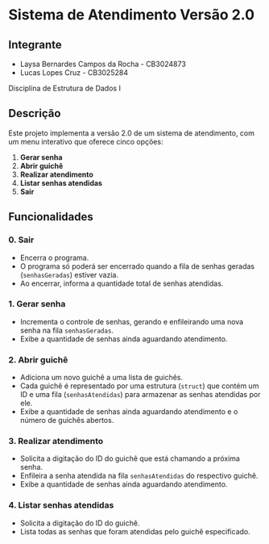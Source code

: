 ﻿# Sistema de Atendimento Versão 2.0
## Integrante

- Laysa Bernardes Campos da Rocha - CB3024873
-  Lucas Lopes Cruz - CB3025284

Disciplina de Estrutura de Dados I

## Descrição

Este projeto implementa a versão 2.0 de um sistema de atendimento, com um menu interativo que oferece cinco opções:

1. **Gerar senha**
2. **Abrir guichê**
3. **Realizar atendimento**
4. **Listar senhas atendidas**
5. **Sair**

## Funcionalidades
### 0. Sair
- Encerra o programa.
- O programa só poderá ser encerrado quando a fila de senhas geradas (`senhasGeradas`) estiver vazia.
- Ao encerrar, informa a quantidade total de senhas atendidas.

### 1. Gerar senha
- Incrementa o controle de senhas, gerando e enfileirando uma nova senha na fila `senhasGeradas`.
- Exibe a quantidade de senhas ainda aguardando atendimento.

### 2. Abrir guichê
- Adiciona um novo guichê a uma lista de guichês.
- Cada guichê é representado por uma estrutura (`struct`) que contém um ID e uma fila (`senhasAtendidas`) para armazenar as senhas atendidas por ele.
- Exibe a quantidade de senhas ainda aguardando atendimento e o número de guichês abertos.

### 3. Realizar atendimento
- Solicita a digitação do ID do guichê que está chamando a próxima senha.
- Enfileira a senha atendida na fila `senhasAtendidas` do respectivo guichê.
- Exibe a quantidade de senhas ainda aguardando atendimento.

### 4. Listar senhas atendidas
- Solicita a digitação do ID do guichê.
- Lista todas as senhas que foram atendidas pelo guichê especificado.

